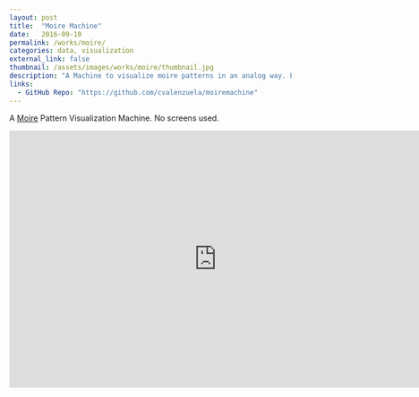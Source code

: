 ```yaml
---
layout: post
title:  "Moire Machine"
date:   2016-09-10
permalink: /works/moire/
categories: data, visualization
external_link: false
thumbnail: /assets/images/works/moire/thumbnail.jpg
description: "A Machine to visualize moire patterns in an analog way. Each pattern is first generated either in Photoshop or Processing and the added to the analog screen"
links:
  - GitHub Repo: "https://github.com/cvalenzuela/moiremachine"
---
```


A [Moire](https://en.wikipedia.org/wiki/Moir%C3%A9_pattern) Pattern Visualization Machine. No screens used.


<iframe src="https://player.vimeo.com/video/200213160" width="740" height="460" frameborder="0" webkitallowfullscreen mozallowfullscreen allowfullscreen></iframe>
